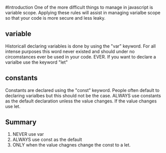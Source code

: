 #Introduction
One of the more difficult things to manage in javascript is variable scope.
Applying these rules will assist in managing varialbe scope so that your code is more secure and less leaky.

## variable
Historicall declaring variables is done by using the "var" keyword.
For all intense purposes this word never existed and should under no circomstances ever be used in your code. EVER.
If you want to declare a varialbe use the keyword "let"

## constants
Constants are declared using the "const" keyword. People often default to declaring varialbes but this should not be the case.
ALWAYS use constants as the default declaration unless the value changes. If the value changes use let.

## Summary
1. NEVER use var
1. ALWAYS use const as the default
1. ONLY when the value chagnes change the const to a let.
